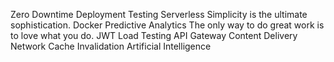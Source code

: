 Zero Downtime Deployment Testing Serverless Simplicity is the ultimate sophistication. Docker
Predictive Analytics The only way to do great work is to love what you do. JWT Load Testing API Gateway Content Delivery Network Cache Invalidation Artificial Intelligence
